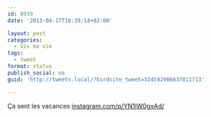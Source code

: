 ```yaml
---
id: 8939
date: '2013-04-17T18:39:14+02:00'

layout: post
categories:
  - Vis ma vie
tags:
  - tweet
format: status
publish_social: no
guid: 'http://tweets.local/?birdsite_tweet=324592906637811713'

---
```


Ça sent les vacances [instagram.com/p/YN1lW0gxAd/](http://instagram.com/p/YN1lW0gxAd/)